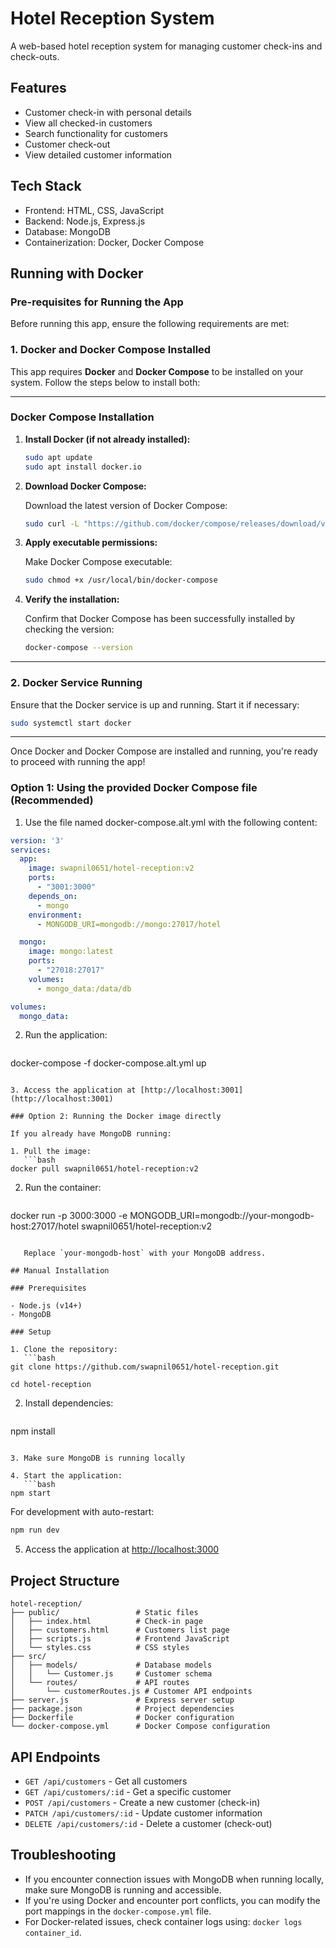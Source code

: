# Hotel Reception System

A web-based hotel reception system for managing customer check-ins and check-outs.

## Features

- Customer check-in with personal details
- View all checked-in customers
- Search functionality for customers
- Customer check-out
- View detailed customer information

## Tech Stack

- Frontend: HTML, CSS, JavaScript
- Backend: Node.js, Express.js
- Database: MongoDB
- Containerization: Docker, Docker Compose

## Running with Docker

### Pre-requisites for Running the App

Before running this app, ensure the following requirements are met:

### 1. **Docker and Docker Compose Installed**

This app requires **Docker** and **Docker Compose** to be installed on your system. Follow the steps below to install both:

---

### Docker Compose Installation

1. **Install Docker (if not already installed):**

   ```bash
   sudo apt update
   sudo apt install docker.io
   ```

2. **Download Docker Compose:**

   Download the latest version of Docker Compose:

   ```bash
   sudo curl -L "https://github.com/docker/compose/releases/download/v2.17.3/docker-compose-$(uname -s)-$(uname -m)" -o /usr/local/bin/docker-compose
   ```

3. **Apply executable permissions:**

   Make Docker Compose executable:

   ```bash
   sudo chmod +x /usr/local/bin/docker-compose
   ```

4. **Verify the installation:**

   Confirm that Docker Compose has been successfully installed by checking the version:

   ```bash
   docker-compose --version
   ```

---

### 2. **Docker Service Running**

Ensure that the Docker service is up and running. Start it if necessary:

```bash
sudo systemctl start docker
```

---

Once Docker and Docker Compose are installed and running, you're ready to proceed with running the app!

### Option 1: Using the provided Docker Compose file (Recommended)

1. Use the file named docker-compose.alt.yml with the following content:

```yaml
version: '3'
services:
  app:
    image: swapnil0651/hotel-reception:v2
    ports:
      - "3001:3000"
    depends_on:
      - mongo
    environment:
      - MONGODB_URI=mongodb://mongo:27017/hotel

  mongo:
    image: mongo:latest
    ports:
      - "27018:27017"
    volumes:
      - mongo_data:/data/db

volumes:
  mongo_data:
```

2. Run the application:
   ```bash
docker-compose -f docker-compose.alt.yml up
```

3. Access the application at [http://localhost:3001](http://localhost:3001)

### Option 2: Running the Docker image directly

If you already have MongoDB running:

1. Pull the image:
   ```bash
docker pull swapnil0651/hotel-reception:v2
```

2. Run the container:
   ```bash
docker run -p 3000:3000 -e MONGODB_URI=mongodb://your-mongodb-host:27017/hotel swapnil0651/hotel-reception:v2
```

   Replace `your-mongodb-host` with your MongoDB address.

## Manual Installation

### Prerequisites

- Node.js (v14+)
- MongoDB

### Setup

1. Clone the repository:
   ```bash
git clone https://github.com/swapnil0651/hotel-reception.git

cd hotel-reception
```

2. Install dependencies:
   ```bash
npm install
```

3. Make sure MongoDB is running locally

4. Start the application:
   ```bash
npm start
```

   For development with auto-restart:
   ```bash
npm run dev
```

5. Access the application at [http://localhost:3000](http://localhost:3000)

## Project Structure

```plaintext
hotel-reception/
├── public/                 # Static files
│   ├── index.html          # Check-in page
│   ├── customers.html      # Customers list page
│   ├── scripts.js          # Frontend JavaScript
│   └── styles.css          # CSS styles
├── src/
│   ├── models/             # Database models
│   │   └── Customer.js     # Customer schema
│   └── routes/             # API routes
│       └── customerRoutes.js # Customer API endpoints
├── server.js               # Express server setup
├── package.json            # Project dependencies
├── Dockerfile              # Docker configuration
└── docker-compose.yml      # Docker Compose configuration
```

## API Endpoints

- `GET /api/customers` - Get all customers
- `GET /api/customers/:id` - Get a specific customer
- `POST /api/customers` - Create a new customer (check-in)
- `PATCH /api/customers/:id` - Update customer information
- `DELETE /api/customers/:id` - Delete a customer (check-out)

## Troubleshooting

- If you encounter connection issues with MongoDB when running locally, make sure MongoDB is running and accessible.
- If you're using Docker and encounter port conflicts, you can modify the port mappings in the `docker-compose.yml` file.
- For Docker-related issues, check container logs using: `docker logs container_id`.

